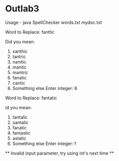 # Outlab3

Usage - java SpellChecker words.txt mydoc.txt


Word to Replace: fanttic

Did you mean:
1. xanthic
2. tantric
3. nanitic
4. mantic
5. mantric
6. fanatic
7. cantic
0. Something else
Enter integer: 6

Word to Replace: fantatic

id you mean:
1. tantalic
2. santalic
3. fanatic
4. fantastic
5. astatic
0. Something else
Enter integer: f

** Invalid input parameter, try using int's next time **
